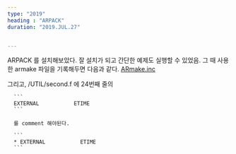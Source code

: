 ```yaml
---
type: "2019"
heading : "ARPACK"
duration: "2019.JUL.27"


---
```

 

ARPACK 를 설치해보았다. 잘 설치가 되고 간단한 예제도 실행할 수 있었음. 그 때 사용한 armake 파일을 기록해두면 다음과 같다. [ARmake.inc](/images/config_files/ARmake.inc)

그리고, /UTIL/second.f 에 24번째 줄의 

      ```
	  EXTERNAL           ETIME
	  ```
	  
	  를 comment 해야된다. 
	  
      ```
	  * EXTERNAL           ETIME
	  ```
	  
	  